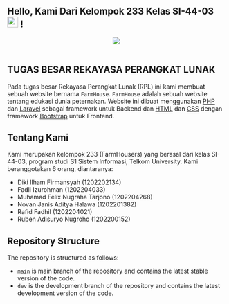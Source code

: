 ## Hello, Kami Dari Kelompok 233 Kelas SI-44-03  <img src="https://media.giphy.com/media/hvRJCLFzcasrR4ia7z/giphy.gif" width=25> !
<div align="center">
<img src="https://i.giphy.com/media/qgQUggAC3Pfv687qPC/giphy.webp">
</div>
<br>

## TUGAS BESAR REKAYASA PERANGKAT LUNAK
Pada tugas besar Rekayasa Perangkat Lunak (RPL) ini kami membuat sebuah website bernama `FarmHouse`. `FarmHouse` adalah sebuah website tentang edukasi dunia peternakan. Website ini dibuat menggunakan [PHP](https://www.php.net/) dan [Laravel](https://laravel.com/) sebagai framework untuk Backend dan [HTML](https://en.wikipedia.org/wiki/HTML) dan [CSS](https://en.wikipedia.org/wiki/CSS) dengan framework [Bootstrap](https://getbootstrap.com/) untuk Frontend.

## Tentang Kami
Kami merupakan kelompok 233 (FarmHousers)  yang berasal dari kelas SI-44-03, program studi S1 Sistem Informasi, Telkom University. Kami beranggotakan 6 orang, diantaranya:

- Diki Ilham Firmansyah			      (1202202134)
- Fadli Izurohman				          (1202204033)
- Muhamad Felix Nugraha Tarjono	  (1202204268)
- Novan Janis Aditya Halawa 	    (1202201382)
- Rafid Fadhil					          (1202204021)
- Ruben Adisuryo Nugroho			    (1202200152)

## Repository Structure

The repository is structured as follows:

-   `main` is main branch of the repository and contains the latest stable version of the code.
-   `dev` is the development branch of the repository and contains the latest development version of the code.
 
